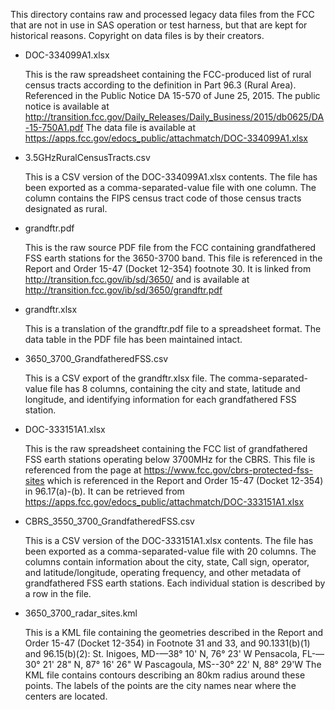 This directory contains raw and processed legacy data files from the FCC that are 
not in use in SAS operation or test harness, but that are kept for historical reasons.
Copyright on data files is by their creators.


* DOC-334099A1.xlsx

    This is the raw spreadsheet containing the FCC-produced list of
    rural census tracts according to the definition in Part 96.3 (Rural Area).
    Referenced in the Public Notice DA 15-570 of June 25, 2015.
    The public notice is available at
    http://transition.fcc.gov/Daily_Releases/Daily_Business/2015/db0625/DA-15-750A1.pdf
    The data file is available at
    https://apps.fcc.gov/edocs_public/attachmatch/DOC-334099A1.xlsx

* 3.5GHzRuralCensusTracts.csv

    This is a CSV version of the DOC-334099A1.xlsx contents. The file
    has been exported as a comma-separated-value file with one column. The
    column contains the FIPS census tract code of those census tracts
    designated as rural.

* grandftr.pdf

    This is the raw source PDF file from the FCC containing grandfathered
    FSS earth stations for the 3650-3700 band.
    This file is referenced in the Report and Order 15-47 (Docket 12-354)
    footnote 30. It is linked from http://transition.fcc.gov/ib/sd/3650/
    and is available at
    http://transition.fcc.gov/ib/sd/3650/grandftr.pdf

* grandftr.xlsx

    This is a translation of the grandftr.pdf file to a spreadsheet format.
    The data table in the PDF file has been maintained intact.

* 3650_3700_GrandfatheredFSS.csv

    This is a CSV export of the grandftr.xlsx file. The comma-separated-value
    file has 8 columns, containing the city and state, latitude and longitude,
    and identifying information for each grandfathered FSS station.

* DOC-333151A1.xlsx

    This is the raw spreadsheet containing the FCC list of grandfathered
    FSS earth stations operating below 3700MHz for the CBRS.
    This file is referenced from the page at
    https://www.fcc.gov/cbrs-protected-fss-sites
    which is referenced in the Report and Order 15-47 (Docket 12-354) in
    96.17(a)-(b).
    It can be retrieved from
    https://apps.fcc.gov/edocs_public/attachmatch/DOC-333151A1.xlsx

* CBRS_3550_3700_GrandfatheredFSS.csv

    This is a CSV version of the DOC-333151A1.xlsx contents. The file has
    been exported as a comma-separated-value file with 20 columns. The
    columns contain information about the city, state, Call sign, operator,
    and latitude/longitude, operating frequency, and other metadata of
    grandfathered FSS earth stations. Each individual station is described
    by a row in the file.

* 3650_3700_radar_sites.kml

    This is a KML file containing the geometries described in the Report
    and Order 15-47 (Docket 12-354) in Footnote 31 and 33, and 90.1331(b)(1)
    and 96.15(b)(2):
    St. Inigoes, MD-—38° 10' N, 76° 23' W
    Pensacola, FL-—30° 21' 28" N, 87° 16' 26" W
    Pascagoula, MS--30° 22' N, 88° 29'W
    The KML file contains contours describing an 80km radius around
    these points. The labels of the points are the city names near where
    the centers are located.

